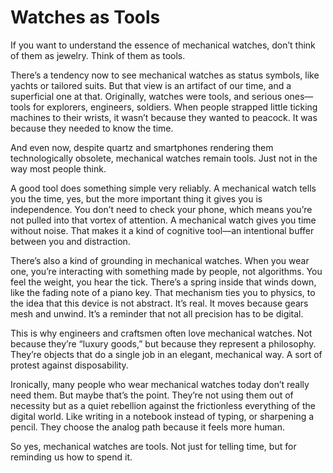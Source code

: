 # Watches as Tools

If you want to understand the essence of mechanical watches, don’t think of them as jewelry. Think of them as tools.

There’s a tendency now to see mechanical watches as status symbols, like yachts or tailored suits. But that view is an artifact of our time, and a superficial one at that. Originally, watches were tools, and serious ones—tools for explorers, engineers, soldiers. When people strapped little ticking machines to their wrists, it wasn’t because they wanted to peacock. It was because they needed to know the time.

And even now, despite quartz and smartphones rendering them technologically obsolete, mechanical watches remain tools. Just not in the way most people think.

A good tool does something simple very reliably. A mechanical watch tells you the time, yes, but the more important thing it gives you is independence. You don’t need to check your phone, which means you’re not pulled into that vortex of attention. A mechanical watch gives you time without noise. That makes it a kind of cognitive tool—an intentional buffer between you and distraction.

There’s also a kind of grounding in mechanical watches. When you wear one, you’re interacting with something made by people, not algorithms. You feel the weight, you hear the tick. There’s a spring inside that winds down, like the fading note of a piano key. That mechanism ties you to physics, to the idea that this device is not abstract. It’s real. It moves because gears mesh and unwind. It’s a reminder that not all precision has to be digital.

This is why engineers and craftsmen often love mechanical watches. Not because they’re “luxury goods,” but because they represent a philosophy. They’re objects that do a single job in an elegant, mechanical way. A sort of protest against disposability.

Ironically, many people who wear mechanical watches today don’t really need them. But maybe that’s the point. They’re not using them out of necessity but as a quiet rebellion against the frictionless everything of the digital world. Like writing in a notebook instead of typing, or sharpening a pencil. They choose the analog path because it feels more human.

So yes, mechanical watches are tools. Not just for telling time, but for reminding us how to spend it.
